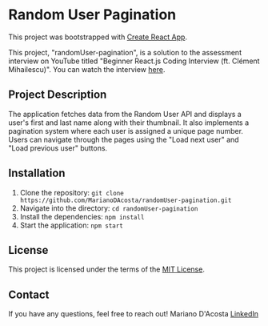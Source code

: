 # Random User Pagination

This project was bootstrapped with [Create React App](https://github.com/facebook/create-react-app).

This project, "randomUser-pagination", is a solution to the assessment interview on YouTube titled "Beginner React.js Coding Interview (ft. Clément Mihailescu)". You can watch the interview [here](https://www.youtube.com/watch?v=gnkrDse9QKc&t=1606s).

## Project Description

The application fetches data from the Random User API and displays a user's first and last name along with their thumbnail. It also implements a pagination system where each user is assigned a unique page number. Users can navigate through the pages using the "Load next user" and "Load previous user" buttons.

## Installation

1. Clone the repository: `git clone https://github.com/MarianoDAcosta/randomUser-pagination.git`
2. Navigate into the directory: `cd randomUser-pagination`
3. Install the dependencies: `npm install`
4. Start the application: `npm start`

## License

This project is licensed under the terms of the [MIT License](https://github.com/MarianoDAcosta/randomUser-pagination/blob/main/LICENSE).

## Contact

If you have any questions, feel free to reach out!
Mariano D'Acosta [LinkedIn](https://www.linkedin.com/in/mariano-d-acosta-17bb0191/)

